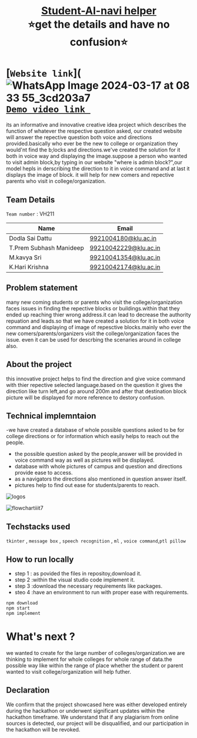 <h1 align="center" style="border-bottom: none">
    <b>
        <a href="https://www.google.com"> Student-AI-navi helper </a><br>
    </b>
    ⭐️get the details and have no confusion⭐️ <br>
</h1>

# [`Website link`](![WhatsApp Image 2024-03-17 at 08 33 55_3cd203a7](https://github.com/Saidattu972/student-AI-navi-helper/assets/163526441/4ee13598-bfae-43a5-902a-07160ae58748) [`Demo video link `](https://youtu.be/9EMabDPEYQo?si=MXkWj5EZAjLQpZfQ)
its an informative and innovative creative idea project which describes the function of whatever the respective question asked, our created website will answer the repective question both voice and directions provided.basically who ever be the new to college or organization they would'nt find the b;locks and directions.we've created the solution for it both in voice way and displaying the image.suppose a person who wanted to visit admin block,by typing in our website "where is admin block?",our model hepls in derscribing the direction to it in voice command and at last it displays the image of block. it will help for new comers and repective parents who visit in college/organization. 
## Team Details
`Team number` : VH211

| Name    | Email           |
|---------|-----------------|
|Dodla Sai Dattu| 9921004180@klu.ac.in |
|T.Prem Subhash Manideep| 99210042229@klu.ac.in |
|M.kavya Sri| 99210041354@klu.ac.in|
|K.Hari Krishna| 99210042174@klu.ac.in|

## Problem statement 
many new coming students or parents who visit the college/organization faces issues in finding the repective blocks or buildings.within that they ended up reaching thier wrong address.it can lead to decrease the authority repuation and leads.so that we have created a solution for it in both voice command and displaying of image of repesctive blocks.mainly who ever the new comers/parents/organizers visit the college/organization faces the issue. even it can be used for descrbing the scenaries around in college also.
## About the project
this innovative project helps to find the direction and give voice command with thier repective selected language.based on the question it gives the direction like turn left,and go around 200m and after that destination block picture will be displayed for more reference to destory confusion.

## Technical implemntaion 
-we have created a database of whole possible questions asked to be for college directions or for information which easily helps to reach out the people.
- the possible question asked by the people,answer will be provided in voice command way as well as pictures will be displayed. 
- database with whole pictures of campus and question and directions provide ease to access.
- as a navigators the directions also mentioned in question answer itself.
- pictures help to find out ease for students/parents to reach.

![logos](https://github.com/Saidattu972/student-AI-navi-helper/assets/163526441/c84d321c-c38d-4cb9-b5ba-883892755bd2)


![flowchartiiit7](https://github.com/Saidattu972/student-AI-navi-helper/assets/163526441/785e8c45-fc17-4cd5-a006-573502e4aa9e)


## Techstacks used 
`tkinter` , `message box` , `speech recognition` , `ml` , `voice command`,`ptl pillow`

## How to run locally 
- step 1 : as povided the files in repositoy,download it.
- step 2 :within the visual studio code implement it.
- step 3 :download the necessary requirements like packages.
- steo 4 :have an environment to run with proper ease with requirements.
```
npm download
npm start
npm implement
```

# What's next ?
we wanted to create for the large number of colleges/organization.we are thinking to implement for whole colleges for whole range of data.the possible way like within the range of place whether the student or parent wanted to visit college/organization will help futher.

## Declaration
We confirm that the project showcased here was either developed entirely during the hackathon or underwent significant updates within the hackathon timeframe. We understand that if any plagiarism from online sources is detected, our project will be disqualified, and our participation in the hackathon will be revoked.
